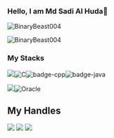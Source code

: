 ### Hello, I am Md Sadi Al Huda👋

<p align="left"> <img src="https://github-readme-stats.vercel.app/api?username=BinaryBeast004&show_icons=true&count_private=true&theme=dark" alt="BinaryBeast004" />  
  
<p align="left"> <img src="https://github-readme-stats.vercel.app/api/top-langs/?username=BinaryBeast004&layout=compact&theme=dark" alt="BinaryBeast004" /> 
  
 ### My Stacks
<img src="https://img.shields.io/badge/Languages-151515?style=for-the-badge&logo=plex&logoColor=FFFFFF">![C](https://img.shields.io/badge/c-151515?style=for-the-badge&logo=c&logoColor=79740e&labelColor=151515)![badge-cpp](https://img.shields.io/badge/c%2B%2B-151515?style=for-the-badge&logo=c%2B%2B&logoColor=79740e&labelColor=151515)![badge-java](https://img.shields.io/badge/java-151515?style=for-the-badge&logo=java&logoColor=79740e&labelColor=151515)<br/>
  
<img src="https://img.shields.io/badge/Database-151515?style=for-the-badge&logo=Redis&logoColor=FFFFFF">![Oracle](https://img.shields.io/badge/oracle-151515?style=for-the-badge&logo=oracle&logoColor=79740e&labelColor=151515)
  
  
## My Handles
[<img src="https://img.shields.io/badge/Sadi_Al_Huda-151515?style=for-the-badge&logo=facebook&logoColor=blue">](https://www.facebook.com/Sadialhuda.aiub/)
[<img src="https://img.shields.io/badge/Sadi_Al_Huda-151515?style=for-the-badge&logo=linkedin&logoColor=white">](https://https://www.linkedin.com/in/sadialhuda/)
[<img src="https://img.shields.io/badge/Sadi_Al_Huda-151515?style=for-the-badge&logo=twitter&logoColor=blue">](https://twitter.com/sadialhuda)
